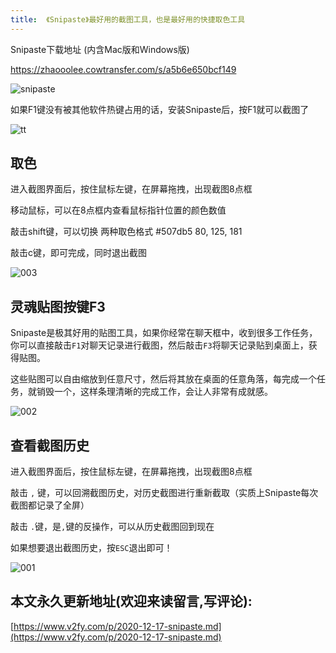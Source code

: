 ```yaml
---
title:  《Snipaste》最好用的截图工具，也是最好用的快捷取色工具
---
```




Snipaste下载地址 (内含Mac版和Windows版)

https://zhaooolee.cowtransfer.com/s/a5b6e650bcf149

![snipaste](https://www.v2fy.com/asset/0i/jikemiji/jikemiji-md/2020-12-17-snipaste.assets/snipaste.png)

如果F1键没有被其他软件热键占用的话，安装Snipaste后，按F1就可以截图了

![tt](https://www.v2fy.com/asset/0i/jikemiji/jikemiji-md/2020-12-17-snipaste.assets/tt.jpg)


## 取色

进入截图界面后，按住鼠标左键，在屏幕拖拽，出现截图8点框

移动鼠标，可以在8点框内查看鼠标指针位置的颜色数值

敲击shift键，可以切换 两种取色格式  #507db5    80, 125, 181

敲击c键，即可完成，同时退出截图



![003](https://www.v2fy.com/asset/0i/jikemiji/jikemiji-md/2020-12-17-snipaste.assets/003.jpg)

## 灵魂贴图按键F3



Snipaste是极其好用的贴图工具，如果你经常在聊天框中，收到很多工作任务，你可以直接敲击`F1`对聊天记录进行截图，然后敲击`F3`将聊天记录贴到桌面上，获得贴图。

这些贴图可以自由缩放到任意尺寸，然后将其放在桌面的任意角落，每完成一个任务，就销毁一个，这样条理清晰的完成工作，会让人非常有成就感。

![002](https://www.v2fy.com/asset/0i/jikemiji/jikemiji-md/2020-12-17-snipaste.assets/002.jpg)

## 查看截图历史

进入截图界面后，按住鼠标左键，在屏幕拖拽，出现截图8点框


敲击 `,` 键，可以回溯截图历史，对历史截图进行重新截取（实质上Snipaste每次截图都记录了全屏）


敲击 `.`键，是`,`键的反操作，可以从历史截图回到现在

如果想要退出截图历史，按`ESC`退出即可！

![001](https://www.v2fy.com/asset/0i/jikemiji/jikemiji-md/2020-12-17-snipaste.assets/001.jpg)

## 本文永久更新地址(欢迎来读留言,写评论):

[https://www.v2fy.com/p/2020-12-17-snipaste.md](https://www.v2fy.com/p/2020-12-17-snipaste.md)
